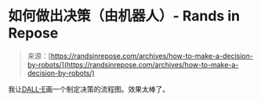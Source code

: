 <!--yml

category: 未分类

date: 2024-05-27 14:55:39

-->

# 如何做出决策（由机器人）- Rands in Repose

> 来源：[https://randsinrepose.com/archives/how-to-make-a-decision-by-robots/](https://randsinrepose.com/archives/how-to-make-a-decision-by-robots/)

我让[DALL-E](https://openai.com/research/dall-e)画一个制定决策的流程图。效果太棒了。

[](https://randsinrepose.com/wp-content/uploads/2024/02/how-to-decide-dall-e.webp)
